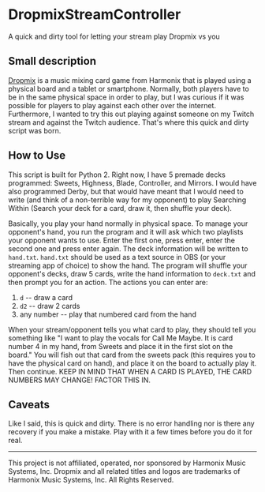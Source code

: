 # DropmixStreamController
A quick and dirty tool for letting your stream play Dropmix vs you


## Small description

[Dropmix](https://dropmix.hasbro.com/) is a music mixing card game from Harmonix that is played using a physical board and a tablet or smartphone.  Normally, both players have to be in the same physical space in order to play, but I was curious if it was possible for players to play against each other over the internet.  Furthermore, I wanted to try this out playing against someone on my Twitch stream and against the Twitch audience.  That's where this quick and dirty script was born.

## How to Use

This script is built for Python 2.  Right now, I have 5 premade decks programmed: Sweets, Highness, Blade, Controller, and Mirrors. I would have also programmed Derby, but that would have meant that I would need to write (and think of a non-terrible way for my opponent) to play Searching Within (Search your deck for a card, draw it, then shuffle your deck). 

Basically, you play your hand normally in physical space. To manage your opponent's hand, you run the program and it will ask which two playlists your opponent wants to use. Enter the first one, press enter, enter the second one and press enter again. The deck information will be written to `hand.txt`. `hand.txt` should be used as a text source in OBS (or your streaming app of choice) to show the hand. The program will shuffle your opponent's decks, draw 5 cards, write the hand information to `deck.txt` and then prompt you for an action.  The actions you can enter are:

1) `d` -- draw a card
2) `d2` -- draw 2 cards
3) any number -- play that numbered card from the hand

When your stream/opponent tells you what card to play, they should tell you something like "I want to play the vocals for Call Me Maybe. It is card number 4 in my hand, from Sweets and place it in the first slot on the board."  You will fish out that card from the sweets pack (this requires you to have the physical card on hand), and place it on the board to actually play it. Then continue. KEEP IN MIND THAT WHEN A CARD IS PLAYED, THE CARD NUMBERS MAY CHANGE! FACTOR THIS IN.

## Caveats

Like I said, this is quick and dirty.  There is no error handling nor is there any recovery if you make a mistake.  Play with it a few times before you do it for real.


-----

This project is not affiliated, operated, nor sponsored by Harmonix Music Systems, Inc. Dropmix and all related titles and logos are trademarks of Harmonix Music Systems, Inc. All Rights Reserved.
